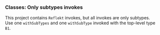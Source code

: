### Classes: Only subtypes invokes

This project contains `Reflekt` invokes, but all invokes are only subtypes. 
Use one `withSubTypes` and one `withSubType` invoked with the top-level type `B1`.
